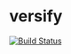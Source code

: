 # versify

[![Build Status](https://travis-ci.org/rohit120582sharma/versify.svg?branch=master)](https://travis-ci.org/rohit120582sharma/versify)